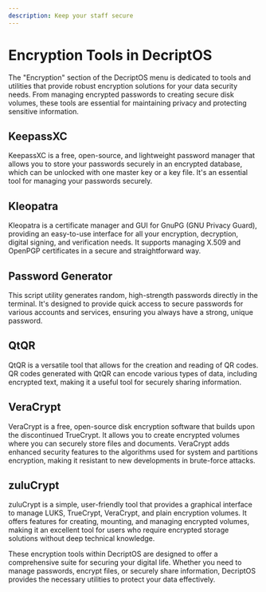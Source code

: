 ```yaml
---
description: Keep your staff secure
---
```


# Encryption Tools in DecriptOS

The "Encryption" section of the DecriptOS menu is dedicated to tools and utilities that provide robust encryption solutions for your data security needs. From managing encrypted passwords to creating secure disk volumes, these tools are essential for maintaining privacy and protecting sensitive information.

## KeepassXC
KeepassXC is a free, open-source, and lightweight password manager that allows you to store your passwords securely in an encrypted database, which can be unlocked with one master key or a key file. It's an essential tool for managing your passwords securely.

## Kleopatra
Kleopatra is a certificate manager and GUI for GnuPG (GNU Privacy Guard), providing an easy-to-use interface for all your encryption, decryption, digital signing, and verification needs. It supports managing X.509 and OpenPGP certificates in a secure and straightforward way.

## Password Generator
This script utility generates random, high-strength passwords directly in the terminal. It's designed to provide quick access to secure passwords for various accounts and services, ensuring you always have a strong, unique password.

## QtQR
QtQR is a versatile tool that allows for the creation and reading of QR codes. QR codes generated with QtQR can encode various types of data, including encrypted text, making it a useful tool for securely sharing information.

## VeraCrypt
VeraCrypt is a free, open-source disk encryption software that builds upon the discontinued TrueCrypt. It allows you to create encrypted volumes where you can securely store files and documents. VeraCrypt adds enhanced security features to the algorithms used for system and partitions encryption, making it resistant to new developments in brute-force attacks.

## zuluCrypt
zuluCrypt is a simple, user-friendly tool that provides a graphical interface to manage LUKS, TrueCrypt, VeraCrypt, and plain encryption volumes. It offers features for creating, mounting, and managing encrypted volumes, making it an excellent tool for users who require encrypted storage solutions without deep technical knowledge.

These encryption tools within DecriptOS are designed to offer a comprehensive suite for securing your digital life. Whether you need to manage passwords, encrypt files, or securely share information, DecriptOS provides the necessary utilities to protect your data effectively.

